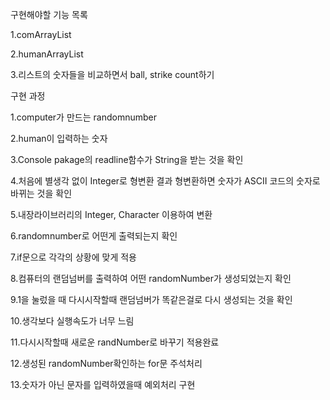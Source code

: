 구현해야할 기능 목록

1.comArrayList

2.humanArrayList

3.리스트의 숫자들을 비교하면서 ball, strike count하기


구현 과정

1.computer가 만드는 randomnumber

2.human이 입력하는 숫자

3.Console pakage의 readline함수가 String을 받는 것을 확인 

4.처음에 별생각 없이 Integer로 형변환 결과 형변환하면 숫자가 ASCII 코드의 숫자로 바뀌는 것을 확인

5.내장라이브러리의 Integer, Character 이용하여 변환

6.randomnumber로 어떤게 출력되는지 확인

7.if문으로 각각의 상황에 맞게 적용

8.컴퓨터의 랜덤넘버를 출력하여 어떤 randomNumber가 생성되었는지 확인

9.1을 눌렀을 때 다시시작할때 랜덤넘버가 똑같은걸로 다시 생성되는 것을 확인

10.생각보다 실행속도가 너무 느림

11.다시시작할때 새로운 randNumber로 바꾸기 적용완료

12.생성된 randomNumber확인하는 for문 주석처리

13.숫자가 아닌 문자를 입력하였을때 예외처리 구현